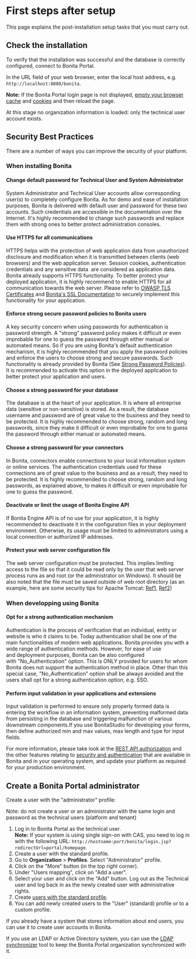 # First steps after setup

This page explains the post-installation setup tasks that you must carry out.

## Check the installation

To verify that the installation was successful and the database is correctly configured, connect to Bonita Portal.

In the URL field of your web browser, enter the local host address, e.g. `http://localhost:8080/bonita`.

**Note:** If the Bonita Portal login page is not displayed, [empty your browser cache](http://www.wikihow.com/Clear-Your-Browser's-Cache) and [cookies](http://www.wikihow.com/Clear-Your-Browser%27s-Cookies) and then reload the page.

At this stage no organization information is loaded: only the technical user account exists.

## Security Best Practices

There are a number of ways you can improve the security of your platform. 

### When installing Bonita

#### Change default password for Technical User and System Administrator
System Administrator and Technical User accounts allow corresponding user(s) to completely configure Bonita. As for demo and ease of installation purposes, Bonita is delivered with default user and password for these two accounts. Such credentials are accessible in the documentation over the Internet. It's highly recommended to change such passwords and replace them with strong ones to better protect administration consoles. 

#### Use HTTPS for all communications
HTTPS helps with the protection of web application data from unauthorized disclosure and modification when it is transmitted between clients (web browsers) and the web application server. Session cookies, authentication credentials and any sensitive data  are considered as application data. Bonita already supports HTTPS functionality. To better protect your deployed application, it is highly recommend to enable HTTPS for all communication towards the web server. Please refer to [OWASP TLS Certificates](https://www.owasp.org/index.php/Transport_Layer_Protection_Cheat_Sheet#Server_Certificate) and [Bonita's SSL Documentation](ssl.md) to securely implement this functionality for your application.

#### Enforce strong secure password policies to Bonita users
A key security concern when using passwords for authentication is password strength. A "strong" password policy makes it difficult or even improbable for one to guess the password through either manual or automated means. So if you are using Bonita's default authentication mechanism, it is highly recommended that you apply the password policies and enforce the users to choose strong and secure passwords. Such functionality is already provided by Bonita (See [Strong Password Policies](enforce-password-policy.md)). It is recommended to activate this option in the deployed application to better protect your application and users.

#### Choose a strong password for your database
The database is at the heart of your application. It is where all entreprise data (sensitive or non-sensitive) is stored. As a result, the database username and password are of great value to the business and they need to be protected. It is highly recommended to choose strong, random and long passwords, since they make it difficult or even improbable for one to guess the password through either manual or automated means. 

#### Choose a strong password for your connectors
In Bonita, connectors enable connections to your local information system or online services. The authentication credentials used for these connections are of great value to the business and as a result, they need to be protected. It is highly recommended to choose strong, random and long passwords, as explained above, to makes it difficult or even improbable for one to guess the password. 

#### Deactivate or limit the usage of Bonita Engine API
If Bonita Engine API is of no use for your application, it is highly recommended to deactivate it in the configuration files in your deployment environment. Otherwise, its usage must be limited to administrators using a local connection or authorized IP addresses.

#### Protect your web server configuration file
The web server configuration must be protected. This implies limiting access to the file so that it could be read only by the user that web server process runs as and root (or the administrator on Windows). It should be also noted that the file must be saved outside of web root directory (as an example, here are some security tips for Apache Tomcat: [Ref1](https://www.petefreitag.com/item/505.cfm), [Ref2](https://www.acunetix.com/blog/articles/10-tips-secure-apache-installation/))


### When developping using Bonita

#### Opt for a strong authentication mechanism
Authentication is the process of verification that an individual, entity or website is who it claims to be. Today authentication shall be one of the main functionalities of modern web applications. Bonita provides you with a wide range of authentication methods. However, for ease of use and deployment purposes, Bonita can be also configured with "No_Authentication" option. This is ONLY provided for users for whom Bonita does not support the authentication method in place. Other than this special case, "No_Authentication" option shall be always avoided and the users shall opt for a strong authentication option, e.g. SSO.

#### Perform input validation in your applications and extensions
Input validation is performed to ensure only properly formed data is entering the workflow in an information system, preventing malformed data from persisting in the database and triggering malfunction of various downstream components.If you use BonitaStudio for developing your forms, then define authorized min and max values, max length and type for input fields.

For more information, please take look at the [REST API authorization](rest-api-authorization.md) and the other features relating to [security and authentication](_security-and-authentication.md) that are available in Bonita and in your operating system, and update your platform as required for your production environment. 

## Create a Bonita Portal administrator

Create a user with the "administrator" profile:

Note: do not create a user or an administrator with the same login and password as the technical users (platform and tenant)

1. Log in to Bonita Portal as the technical user.  
**Note:** If your system is using single sign-on with CAS, you need to log in with the following URL: `http://`_`hostname:port`_`/bonita/login.jsp?redirectUrl=portal/homepage`.
2. Create a user with the standard profile.
3. Go to **Organization** \> **Profiles**. Select "Administrator" profile.
4. Click on the "More" button (in the top right corner).
5. Under "Users mapping", click on "Add a user".
6. Select your user and click on the "Add" button. Log out as the Technical user and log back in as the newly created user with administrative rights.
7. Create [users with the standard profile](manage-a-user.md).
8. You can add newly created users to the "User" (standard) profile or to a custom profile.

If you already have a system that stores information about end users, you can use it to create user accounts in Bonita.

If you use an LDAP or Active Directory system, you can use the [LDAP synchronizer](ldap-synchronizer.md) tool to keep the Bonita Portal organization synchronized with it.
